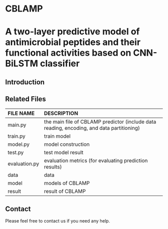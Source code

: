 # CBLAMP
# A two-layer predictive model of antimicrobial peptides and their functional activities based on CNN-BiLSTM classifier

## Introduction



## Related Files

| FILE NAME           | DESCRIPTION                                                  |
| :------------------ | :----------------------------------------------------------- |
| main.py             | the main file of CBLAMP predictor (include data reading, encoding, and data partitioning) |
| train.py            | train model |
| model.py            | model construction |
| test.py             | test model result |
| evaluation.py       | evaluation metrics (for evaluating prediction results) |
| data                | data         |
| model               | models of CBLAMP           |
| result               | result of CBLAMP           |


## Contact
Please feel free to contact us if you need any help.
